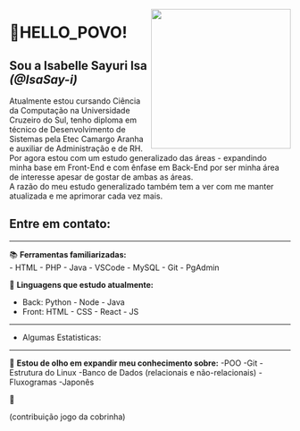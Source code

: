 
 <p>
    <img align="right" src="https://raw.githubusercontent.com/IsaSay-i/IsaSay-i/main/src/hollow-knight-spin.gif" width="250">
  </p>
  
<div>
  <div><h1 align="left">👋HELLO_POVO!</h1> <h2>Sou a Isabelle Sayuri Isa <i>(@IsaSay-i)</i> </h2></div>

  <p align="left">
  Atualmente estou cursando Ciência da Computação na Universidade Cruzeiro do Sul, tenho diploma  
  em técnico de Desenvolvimento de Sistemas pela Etec Camargo Aranha e auxiliar de Administração e de RH. <br> 
  Por agora estou com um estudo generalizado das áreas - expandindo minha base em Front-End e com ênfase em  
  Back-End por ser minha área de interesse apesar de gostar de ambas as áreas. <br> 
  A razão do meu estudo generalizado também tem a ver com me manter atualizada e me aprimorar cada vez mais.  
  </p>

  ## Entre em contato:
</div>

<hr>

📚 **Ferramentas familiarizadas:** <br>
    - HTML
    - PHP
    - Java
    - VSCode
    - MySQL
    - Git
    - PgAdmin

🌱 **Linguagens que estudo atualmente:** <br>

- Back:
  Python - Node - Java <br>
- Front:
  HTML - CSS - React - JS

<hr>
     
- Algumas Estatisticas:

<hr>
        
👀 **Estou de olho em expandir meu conhecimento sobre:**
  -POO
  -Git
  -Estrutura do Linux
  -Banco de Dados (relacionais e não-relacionais)
  -Fluxogramas
  -Japonês

🤗

(contribuição jogo da cobrinha)
